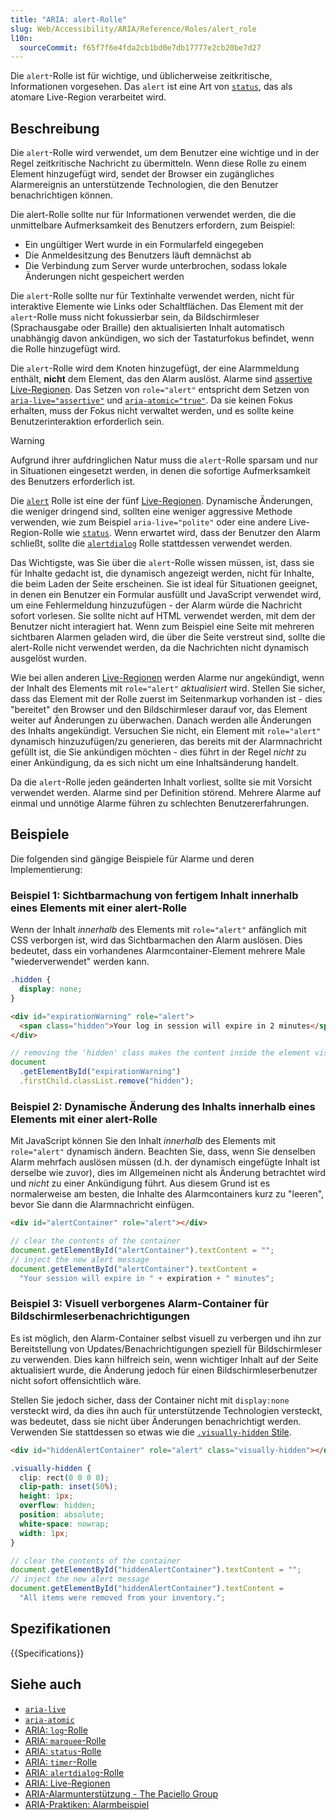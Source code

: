 ```yaml
---
title: "ARIA: alert-Rolle"
slug: Web/Accessibility/ARIA/Reference/Roles/alert_role
l10n:
  sourceCommit: f65f7f6e4fda2cb1bd0e7db17777e2cb20be7d27
---
```


Die `alert`-Rolle ist für wichtige, und üblicherweise zeitkritische, Informationen vorgesehen. Das `alert` ist eine Art von [`status`](/de/docs/Web/Accessibility/ARIA/Reference/Roles/status_role), das als atomare Live-Region verarbeitet wird.

## Beschreibung

Die `alert`-Rolle wird verwendet, um dem Benutzer eine wichtige und in der Regel zeitkritische Nachricht zu übermitteln. Wenn diese Rolle zu einem Element hinzugefügt wird, sendet der Browser ein zugängliches Alarmereignis an unterstützende Technologien, die den Benutzer benachrichtigen können.

Die alert-Rolle sollte nur für Informationen verwendet werden, die die unmittelbare Aufmerksamkeit des Benutzers erfordern, zum Beispiel:

- Ein ungültiger Wert wurde in ein Formularfeld eingegeben
- Die Anmeldesitzung des Benutzers läuft demnächst ab
- Die Verbindung zum Server wurde unterbrochen, sodass lokale Änderungen nicht gespeichert werden

Die `alert`-Rolle sollte nur für Textinhalte verwendet werden, nicht für interaktive Elemente wie Links oder Schaltflächen. Das Element mit der `alert`-Rolle muss nicht fokussierbar sein, da Bildschirmleser (Sprachausgabe oder Braille) den aktualisierten Inhalt automatisch unabhängig davon ankündigen, wo sich der Tastaturfokus befindet, wenn die Rolle hinzugefügt wird.

Die `alert`-Rolle wird dem Knoten hinzugefügt, der eine Alarmmeldung enthält, **nicht** dem Element, das den Alarm auslöst. Alarme sind [assertive Live-Regionen](/de/docs/Web/Accessibility/ARIA/Guides/Live_regions). Das Setzen von `role="alert"` entspricht dem Setzen von [`aria-live="assertive"`](/de/docs/Web/Accessibility/ARIA/Reference/Attributes/aria-live) und [`aria-atomic="true"`](/de/docs/Web/Accessibility/ARIA/Reference/Attributes/aria-atomic). Da sie keinen Fokus erhalten, muss der Fokus nicht verwaltet werden, und es sollte keine Benutzerinteraktion erforderlich sein.

> [!WARNING]
> Aufgrund ihrer aufdringlichen Natur muss die `alert`-Rolle sparsam und nur in Situationen eingesetzt werden, in denen die sofortige Aufmerksamkeit des Benutzers erforderlich ist.

Die [`alert`](https://www.w3.org/TR/wai-aria-1.1/#alert) Rolle ist eine der fünf [Live-Regionen](/de/docs/Web/Accessibility/ARIA/Guides/Live_regions). Dynamische Änderungen, die weniger dringend sind, sollten eine weniger aggressive Methode verwenden, wie zum Beispiel `aria-live="polite"` oder eine andere Live-Region-Rolle wie [`status`](/de/docs/Web/Accessibility/ARIA/Reference/Roles/status_role). Wenn erwartet wird, dass der Benutzer den Alarm schließt, sollte die [`alertdialog`](/de/docs/Web/Accessibility/ARIA/Reference/Roles/alertdialog_role) Rolle stattdessen verwendet werden.

Das Wichtigste, was Sie über die `alert`-Rolle wissen müssen, ist, dass sie für Inhalte gedacht ist, die dynamisch angezeigt werden, nicht für Inhalte, die beim Laden der Seite erscheinen. Sie ist ideal für Situationen geeignet, in denen ein Benutzer ein Formular ausfüllt und JavaScript verwendet wird, um eine Fehlermeldung hinzuzufügen - der Alarm würde die Nachricht sofort vorlesen. Sie sollte nicht auf HTML verwendet werden, mit dem der Benutzer nicht interagiert hat. Wenn zum Beispiel eine Seite mit mehreren sichtbaren Alarmen geladen wird, die über die Seite verstreut sind, sollte die alert-Rolle nicht verwendet werden, da die Nachrichten nicht dynamisch ausgelöst wurden.

Wie bei allen anderen [Live-Regionen](/de/docs/Web/Accessibility/ARIA/Guides/Live_regions) werden Alarme nur angekündigt, wenn der Inhalt des Elements mit `role="alert"` _aktualisiert_ wird. Stellen Sie sicher, dass das Element mit der Rolle zuerst im Seitenmarkup vorhanden ist - dies "bereitet" den Browser und den Bildschirmleser darauf vor, das Element weiter auf Änderungen zu überwachen. Danach werden alle Änderungen des Inhalts angekündigt. Versuchen Sie nicht, ein Element mit `role="alert"` dynamisch hinzuzufügen/zu generieren, das bereits mit der Alarmnachricht gefüllt ist, die Sie ankündigen möchten - dies führt in der Regel _nicht_ zu einer Ankündigung, da es sich nicht um eine Inhaltsänderung handelt.

Da die `alert`-Rolle jeden geänderten Inhalt vorliest, sollte sie mit Vorsicht verwendet werden. Alarme sind per Definition störend. Mehrere Alarme auf einmal und unnötige Alarme führen zu schlechten Benutzererfahrungen.

## Beispiele

Die folgenden sind gängige Beispiele für Alarme und deren Implementierung:

### Beispiel 1: Sichtbarmachung von fertigem Inhalt innerhalb eines Elements mit einer alert-Rolle

Wenn der Inhalt _innerhalb_ des Elements mit `role="alert"` anfänglich mit CSS verborgen ist, wird das Sichtbarmachen den Alarm auslösen. Dies bedeutet, dass ein vorhandenes Alarmcontainer-Element mehrere Male "wiederverwendet" werden kann.

```css
.hidden {
  display: none;
}
```

```html
<div id="expirationWarning" role="alert">
  <span class="hidden">Your log in session will expire in 2 minutes</span>
</div>
```

```js
// removing the 'hidden' class makes the content inside the element visible, which will make the screen reader announce the alert:
document
  .getElementById("expirationWarning")
  .firstChild.classList.remove("hidden");
```

### Beispiel 2: Dynamische Änderung des Inhalts innerhalb eines Elements mit einer alert-Rolle

Mit JavaScript können Sie den Inhalt _innerhalb_ des Elements mit `role="alert"` dynamisch ändern. Beachten Sie, dass, wenn Sie denselben Alarm mehrfach auslösen müssen (d.h. der dynamisch eingefügte Inhalt ist derselbe wie zuvor), dies im Allgemeinen nicht als Änderung betrachtet wird und _nicht_ zu einer Ankündigung führt. Aus diesem Grund ist es normalerweise am besten, die Inhalte des Alarmcontainers kurz zu "leeren", bevor Sie dann die Alarmnachricht einfügen.

```html
<div id="alertContainer" role="alert"></div>
```

```js
// clear the contents of the container
document.getElementById("alertContainer").textContent = "";
// inject the new alert message
document.getElementById("alertContainer").textContent =
  "Your session will expire in " + expiration + " minutes";
```

### Beispiel 3: Visuell verborgenes Alarm-Container für Bildschirmleserbenachrichtigungen

Es ist möglich, den Alarm-Container selbst visuell zu verbergen und ihn zur Bereitstellung von Updates/Benachrichtigungen speziell für Bildschirmleser zu verwenden. Dies kann hilfreich sein, wenn wichtiger Inhalt auf der Seite aktualisiert wurde, die Änderung jedoch für einen Bildschirmleserbenutzer nicht sofort offensichtlich wäre.

Stellen Sie jedoch sicher, dass der Container nicht mit `display:none` versteckt wird, da dies ihn auch für unterstützende Technologien versteckt, was bedeutet, dass sie nicht über Änderungen benachrichtigt werden. Verwenden Sie stattdessen so etwas wie die [`.visually-hidden` Stile](https://www.a11yproject.com/posts/how-to-hide-content/).

```html
<div id="hiddenAlertContainer" role="alert" class="visually-hidden"></div>
```

```css
.visually-hidden {
  clip: rect(0 0 0 0);
  clip-path: inset(50%);
  height: 1px;
  overflow: hidden;
  position: absolute;
  white-space: nowrap;
  width: 1px;
}
```

```js
// clear the contents of the container
document.getElementById("hiddenAlertContainer").textContent = "";
// inject the new alert message
document.getElementById("hiddenAlertContainer").textContent =
  "All items were removed from your inventory.";
```

## Spezifikationen

{{Specifications}}

## Siehe auch

- [`aria-live`](/de/docs/Web/Accessibility/ARIA/Reference/Attributes/aria-live)
- [`aria-atomic`](/de/docs/Web/Accessibility/ARIA/Reference/Attributes/aria-atomic)
- [ARIA: `log`-Rolle](/de/docs/Web/Accessibility/ARIA/Reference/Roles/log_role)
- [ARIA: `marquee`-Rolle](/de/docs/Web/Accessibility/ARIA/Reference/Roles/marquee_role)
- [ARIA: `status`-Rolle](/de/docs/Web/Accessibility/ARIA/Reference/Roles/status_role)
- [ARIA: `timer`-Rolle](/de/docs/Web/Accessibility/ARIA/Reference/Roles/timer_role)
- [ARIA: `alertdialog`-Rolle](/de/docs/Web/Accessibility/ARIA/Reference/Roles/alertdialog_role)
- [ARIA: Live-Regionen](/de/docs/Web/Accessibility/ARIA/Guides/Live_regions)
- [ARIA-Alarmunterstützung - The Paciello Group](https://www.tpgi.com/aria-alert-support/)
- [ARIA-Praktiken: Alarmbeispiel](https://www.w3.org/WAI/ARIA/apg/patterns/alert/examples/alert/)
